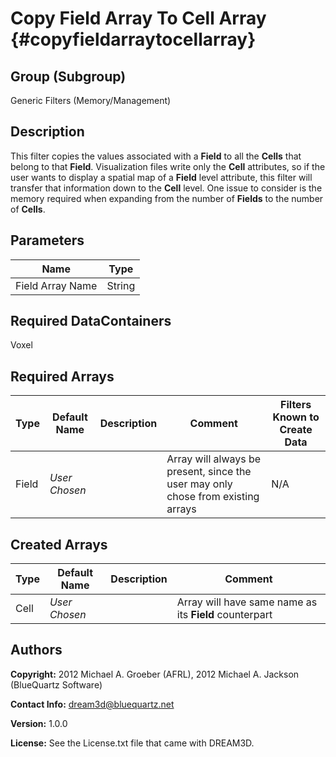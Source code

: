 Copy Field Array To Cell Array {#copyfieldarraytocellarray}
==============================

## Group (Subgroup) ##

Generic Filters (Memory/Management)

## Description ##

This filter copies the values associated with a **Field** to all the **Cells** that belong to that **Field**.  Visualization files write only the **Cell** attributes, so if the user wants to display a spatial map of a **Field** level attribute, this filter will transfer that information down to the **Cell** level. One issue to consider is the memory required when expanding from the number of **Fields** to the number of **Cells**.

## Parameters ##

| Name | Type |
|------|------|
| Field Array Name | String |

## Required DataContainers ##

Voxel

## Required Arrays ##

| Type | Default Name | Description | Comment | Filters Known to Create Data |
|------|--------------|-------------|---------|-----|
| Field | *User Chosen* |  | Array will always be present, since the user may only chose from existing arrays | N/A |


## Created Arrays ##

| Type | Default Name | Description | Comment |
|------|--------------|-------------|---------|
| Cell | *User Chosen* | | Array will have same name as its **Field** counterpart |

## Authors ##

**Copyright:** 2012 Michael A. Groeber (AFRL), 2012 Michael A. Jackson (BlueQuartz Software)

**Contact Info:** dream3d@bluequartz.net

**Version:** 1.0.0

**License:**  See the License.txt file that came with DREAM3D.


